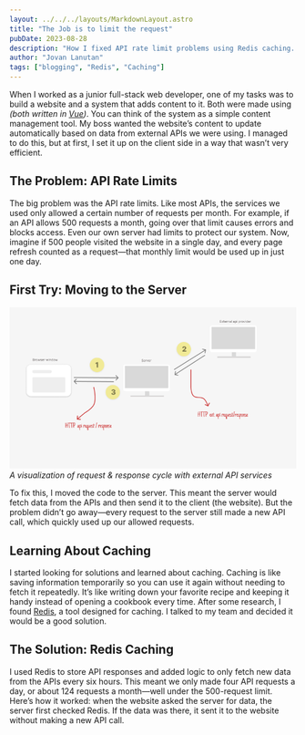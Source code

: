 ```yaml
---
layout: ../../../layouts/MarkdownLayout.astro
title: "The Job is to limit the request"
pubDate: 2023-08-28
description: "How I fixed API rate limit problems using Redis caching. A story of improving website efficiency and reducing API calls."
author: "Jovan Lanutan"
tags: ["blogging", "Redis", "Caching"]
---
```


When I worked as a junior full-stack web developer, one of my tasks was to build a website and a system that adds content to it. Both were made using _(both written in [*Vue*](https://vuejs.org/))_. You can think of the system as a simple content management tool. My boss wanted the website’s content to update automatically based on data from external APIs we were using. I managed to do this, but at first, I set it up on the client side in a way that wasn’t very efficient.

## The Problem: API Rate Limits

The big problem was the API rate limits. Like most APIs, the services we used only allowed a certain number of requests per month. For example, if an API allows 500 requests a month, going over that limit causes errors and blocks access. Even our own server had limits to protect our system. Now, imagine if 500 people visited the website in a single day, and every page refresh counted as a request—that monthly limit would be used up in just one day.

## First Try: Moving to the Server

![A request and response cycle with external services.](../../../images/First%20try800.png)
_A visualization of request & response cycle with external API services_

To fix this, I moved the code to the server. This meant the server would fetch data from the APIs and then send it to the client (the website). But the problem didn’t go away—every request to the server still made a new API call, which quickly used up our allowed requests.

## Learning About Caching

I started looking for solutions and learned about caching. Caching is like saving information temporarily so you can use it again without needing to fetch it repeatedly. It’s like writing down your favorite recipe and keeping it handy instead of opening a cookbook every time. After some research, I found [Redis](https://redis.io/), a tool designed for caching. I talked to my team and decided it would be a good solution.

## The Solution: Redis Caching

I used Redis to store API responses and added logic to only fetch new data from the APIs every six hours. This meant we only made four API requests a day, or about 124 requests a month—well under the 500-request limit. Here’s how it worked: when the website asked the server for data, the server first checked Redis. If the data was there, it sent it to the website without making a new API call.
